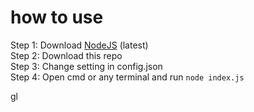 # how to use

Step 1: Download [NodeJS](https://nodejs.org/en/) (latest)</br>
Step 2: Download this repo</br>
Step 3: Change setting in config.json</br>
Step 4: Open cmd or any terminal and run ```node index.js```

gl